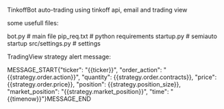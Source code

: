 TinkoffBot
auto-trading using tinkoff api, email and trading view

some usefull files:

bot.py # main file
pip_req.txt # python requirements
startup.py # semiauto startup
src/settings.py # settings

TradingView strategy alert message:

MESSAGE_START{"ticker": "{{ticker}}", "order_action": "{{strategy.order.action}}", "quantity": {{strategy.order.contracts}}, "price": {{strategy.order.price}}, "position": {{strategy.position_size}}, "market_position": "{{strategy.market_position}}", "time": "{{timenow}}"}MESSAGE_END
